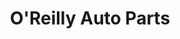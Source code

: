 ---
title: "O'Reilly Auto Parts"
url: /aurora/oreilly-auto-parts-east-quincy-avenue/
shop: car parts
---